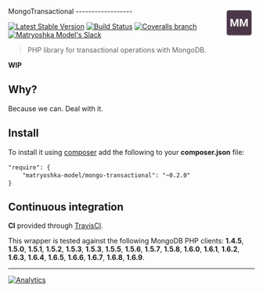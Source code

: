 <p><img align="right" src="https://github.com/matryoshka-model/matryoshka/blob/master/docs/assets/images/matryoshka_logo_hi_res_512.png" width="64px" height="64px"/></p>
<p></p>
MongoTransactional
------------------

[![Latest Stable Version](http://img.shields.io/packagist/v/matryoshka-model/mongo-transactional.svg?style=flat-square)](https://packagist.org/packages/matryoshka-model/mongo-transactional) [![Build Status](https://img.shields.io/travis/matryoshka-model/mongo-transactional/master.svg?style=flat-square)](https://travis-ci.org/matryoshka-model/mongo-transactional) [![Coveralls branch](https://img.shields.io/coveralls/matryoshka-model/mongo-transactional/master.svg?style=flat-square)](https://coveralls.io/r/matryoshka-model/mongo-transactional?branch=master) [![Matryoshka Model's Slack](http://matryoshka-slackin.herokuapp.com/badge.svg?style=flat-square)](http://matryoshka-slackin.herokuapp.com)

> PHP library for transactional operations with MongoDB.

**WIP**

## Why?

Because we can. Deal with it.

## Install

To install it using [composer](http://getcomposer.org) add the following to your **composer.json** file:

```
"require": {
    "matryoshka-model/mongo-transactional": "~0.2.0"
}
```

## Continuous integration

**CI** provided through [TravisCI](http://travis-ci.org/matryoshka-model/mongo-transactional).

This wrapper is tested against the following MongoDB PHP clients: **1.4.5**, **1.5.0**, **1.5.1**, **1.5.2**, **1.5.3**, **1.5.3**, **1.5.5**, **1.5.6**, **1.5.7**, **1.5.8**, **1.6.0**, **1.6.1**, **1.6.2**, **1.6.3**, **1.6.4**, **1.6.5**, **1.6.6**, **1.6.7**, **1.6.8**, **1.6.9**.


---

[![Analytics](https://ga-beacon.appspot.com/UA-49657176-2/mongo-transactional?flat)](https://github.com/igrigorik/ga-beacon)
